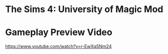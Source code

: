 # The Sims 4: University of Magic Mod

# Gameplay Preview Video
https://www.youtube.com/watch?v=r-EwXqSNm24
